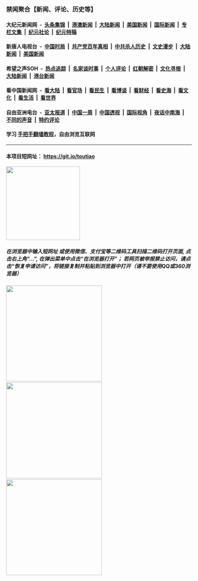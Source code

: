 ### 禁闻聚合【新闻、评论、历史等】

#### 大纪元新闻网 &nbsp;-&nbsp; [头条集锦](indexes/E头条集锦.md?t=02132011) &nbsp;|&nbsp; [港澳新闻](indexes/E港澳新闻.md?t=02132011)  &nbsp;|&nbsp; [大陆新闻](indexes/E大陆新闻.md?t=02132011) &nbsp;|&nbsp; [美国新闻](indexes/E美国新闻.md?t=02132011) &nbsp;|&nbsp; [国际新闻](indexes/E国际新闻.md?t=02132011) &nbsp;|&nbsp; [专栏文集](indexes/E专栏文集.md?t=02132011) &nbsp;|&nbsp; [纪元社论](indexes/E纪元社论.md?t=02132011) &nbsp;|&nbsp; [纪元特稿](indexes/E纪元特稿.md?t=02132011) 

#### 新唐人电视台 &nbsp;-&nbsp; [中国时局](indexes/N中国时局.md?t=02132011) &nbsp;|&nbsp; [共产党百年真相](indexes/N共产党百年真相.md?t=02132011) &nbsp;|&nbsp; [中共杀人历史](indexes/N中共杀人历史.md?t=02132011) &nbsp;|&nbsp; [文史漫步](indexes/N文史漫步.md?t=02132011) &nbsp;|&nbsp; [大陆新闻](indexes/N大陆新闻.md?t=02132011) &nbsp;|&nbsp; [美国新闻](indexes/N美国新闻.md?t=02132011)

#### 希望之声SOH &nbsp;-&nbsp; [热点追踪](indexes/H热点追踪.md?t=02132011) &nbsp;|&nbsp; [名家谈时事](indexes/H名家谈时事.md?t=02132011) &nbsp;|&nbsp; [个人评论](indexes/H个人评论.md?t=02132011)  &nbsp;|&nbsp; [红朝解密](indexes/H红朝解密.md?t=02132011) &nbsp;|&nbsp; [文化寻根](indexes/H文化寻根.md?t=02132011) &nbsp;|&nbsp; [大陆新闻](indexes/H大陆新闻.md?t=02132011) &nbsp;|&nbsp; [港台新闻](indexes/H港台新闻.md?t=02132011)

#### 看中国新闻网 &nbsp;-&nbsp; [看大陆](indexes/S看大陆.md?t=02132011) &nbsp;|&nbsp; [看官场](indexes/S看官场.md?t=02132011) &nbsp;|&nbsp; [看民生](indexes/S看民生.md?t=02132011)  &nbsp;|&nbsp; [看博谈](indexes/S看博谈.md?t=02132011) &nbsp;|&nbsp; [看财经](indexes/S看财经.md?t=02132011) &nbsp;|&nbsp; [看史海](indexes/S看史海.md?t=02132011) &nbsp;|&nbsp; [看文化](indexes/S看文化.md?t=02132011) &nbsp;|&nbsp; [看生活](indexes/S看生活.md?t=02132011) &nbsp;|&nbsp; [看世界](indexes/S看世界.md?t=02132011)

#### 自由亚洲电台 &nbsp;-&nbsp; [亚太报道](indexes/R亚太报道.md?t=02132011) &nbsp;|&nbsp; [中国一周](indexes/R中国一周.md?t=02132011) &nbsp;|&nbsp; [中国透视](indexes/R中国透视.md?t=02132011)  &nbsp;|&nbsp; [国际视角](indexes/R国际视角.md?t=02132011) &nbsp;|&nbsp; [夜话中南海](indexes/R夜话中南海.md?t=02132011) &nbsp;|&nbsp; [不同的声音](indexes/R不同的声音.md?t=02132011) &nbsp;|&nbsp; [特约评论](indexes/R特约评论.md?t=02132011)

#### 学习 [手把手翻墙教程](https://github.com/gfw-breaker/guides/wiki)，自由浏览互联网

----

#### 本项目短网址： https://git.io/toutiao
<img src="https://raw.githubusercontent.com/gfw-breaker/banned-news/master/scripts/img/qr.png" width="200px"/>  

##### 在浏览器中输入短网址 或使用微信、支付宝等二维码工具扫描二维码打开页面, 点击右上角"...", 在弹出菜单中点击“在浏览器打开”； 若网页被举报禁止访问，请点击“恢复申请访问”，将链接复制并粘贴到浏览器中打开（请不要使用QQ或360浏览器）

<img src="https://raw.githubusercontent.com/gfw-breaker/banned-news/master/scripts/img/1.png" width="260px"/> &nbsp; <img src="https://raw.githubusercontent.com/gfw-breaker/banned-news/master/scripts/img/2.png" width="260px"/> &nbsp; <img src="https://raw.githubusercontent.com/gfw-breaker/banned-news/master/scripts/img/3.png" width="260px"/>
